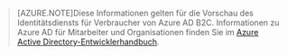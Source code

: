 > [AZURE.NOTE]Diese Informationen gelten für die Vorschau des Identitätsdiensts für Verbraucher von Azure AD B2C. Informationen zu Azure AD für Mitarbeiter und Organisationen finden Sie im [Azure Active Directory-Entwicklerhandbuch](active-directory-developers-guide.md).

<!---HONumber=Oct15_HO3-->